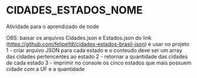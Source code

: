 # CIDADES_ESTADOS_NOME
Atividade para o aprendizado de node 

OBS: baixar os arquivos Cidades.json e Estados.json do link (https://github.com/felipefdl/cidades-estados-brasil-json) e usar no projeto
1 - criar arquivo JSON para cada estado e o conteudo deve ser um array das cidades pertencentes ao estado
2 - retornar a quantidade das cidades de cada estado
3 - imprimir no console os cinco estados que mais possuem cidade com a UF e a quantidade
